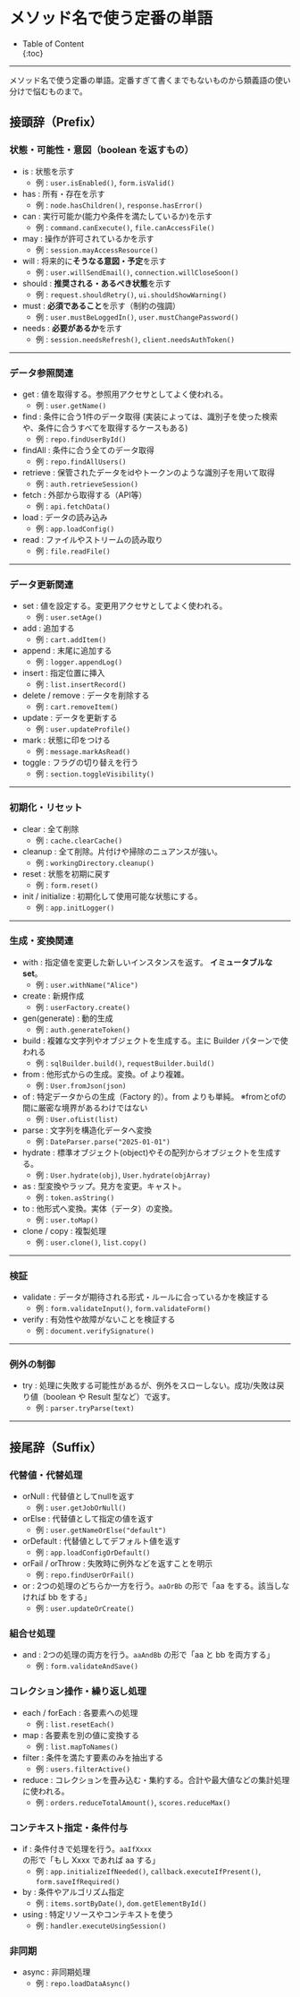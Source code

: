 # メソッド名で使う定番の単語

* Table of Content  
  {\:toc}

---

メソッド名で使う定番の単語。定番すぎて書くまでもないものから類義語の使い分けで悩むものまで。

## 接頭辞（Prefix）

### 状態・可能性・意図（boolean を返すもの）

* is : 状態を示す  
  * 例 : `user.isEnabled()`, `form.isValid()`
* has : 所有・存在を示す  
  * 例 : `node.hasChildren()`, `response.hasError()`
* can : 実行可能か(能力や条件を満たしているか)を示す  
  * 例 : `command.canExecute()`, `file.canAccessFile()`
* may : 操作が許可されているかを示す  
  * 例 : `session.mayAccessResource()`
* will : 将来的に**そうなる意図・予定**を示す  
  * 例 : `user.willSendEmail()`, `connection.willCloseSoon()`
* should : **推奨される・あるべき状態**を示す  
  * 例 : `request.shouldRetry()`, `ui.shouldShowWarning()`
* must : **必須であること**を示す（制約の強調）  
  * 例 : `user.mustBeLoggedIn()`, `user.mustChangePassword()`
* needs : **必要があるか**を示す  
  * 例 : `session.needsRefresh()`, `client.needsAuthToken()`

---

### データ参照関連

* get : 値を取得する。参照用アクセサとしてよく使われる。  
  * 例 : `user.getName()`
* find : 条件に合う1件のデータ取得 (実装によっては、識別子を使った検索や、条件に合うすべてを取得するケースもある)
  * 例 : `repo.findUserById()`
* findAll : 条件に合う全てのデータ取得  
  * 例 : `repo.findAllUsers()`
* retrieve : 保管されたデータをidやトークンのような識別子を用いて取得
  * 例 : `auth.retrieveSession()`
* fetch : 外部から取得する（API等）  
  * 例 : `api.fetchData()`
* load : データの読み込み  
  * 例 : `app.loadConfig()`
* read : ファイルやストリームの読み取り  
  * 例 : `file.readFile()`

---

### データ更新関連

* set : 値を設定する。変更用アクセサとしてよく使われる。  
  * 例 : `user.setAge()`
* add : 追加する  
  * 例 : `cart.addItem()`
* append : 末尾に追加する  
  * 例 : `logger.appendLog()`
* insert : 指定位置に挿入  
  * 例 : `list.insertRecord()`
* delete / remove : データを削除する  
  * 例 : `cart.removeItem()`
* update : データを更新する  
  * 例 : `user.updateProfile()`
* mark : 状態に印をつける  
  * 例 : `message.markAsRead()`
* toggle : フラグの切り替えを行う  
  * 例 : `section.toggleVisibility()`

---

### 初期化・リセット

* clear : 全て削除  
  * 例 : `cache.clearCache()`
* cleanup : 全て削除。片付けや掃除のニュアンスが強い。
  * 例 : `workingDirectory.cleanup()`
* reset : 状態を初期に戻す  
  * 例 : `form.reset()`
* init / initialize : 初期化して使用可能な状態にする。
  * 例 : `app.initLogger()`

---

### 生成・変換関連

* with : 指定値を変更した新しいインスタンスを返す。 **イミュータブルな set**。  
  * 例 : `user.withName("Alice")`
* create : 新規作成  
  * 例 : `userFactory.create()`
* gen(generate) : 動的生成  
  * 例 : `auth.generateToken()`
* build : 複雑な文字列やオブジェクトを生成する。主に Builder パターンで使われる
  * 例 : `sqlBuilder.build()`, `requestBuilder.build()`
* from : 他形式からの生成。変換。of より複雑。  
  * 例 : `User.fromJson(json)`
* of : 特定データからの生成（Factory 的）。from よりも単純。  ※fromとofの間に厳密な境界があるわけではない
  * 例 : `User.ofList(list)`
* parse : 文字列を構造化データへ変換  
  * 例 : `DateParser.parse("2025-01-01")`
* hydrate : 標準オブジェクト(object)やその配列からオブジェクトを生成する。  
  * 例 : `User.hydrate(obj)`, `User.hydrate(objArray)`
* as : 型変換やラップ。見方を変更。キャスト。  
  * 例 : `token.asString()`
* to : 他形式へ変換。実体（データ）の変換。  
  * 例 : `user.toMap()`
* clone / copy : 複製処理  
  * 例 : `user.clone()`, `list.copy()`

---

### 検証

* validate : データが期待される形式・ルールに合っているかを検証する  
  * 例 : `form.validateInput()`, `form.validateForm()`
* verify : 有効性や故障がないことを検証する  
  * 例 : `document.verifySignature()`

---

### 例外の制御

* try : 処理に失敗する可能性があるが、例外をスローしない。成功/失敗は戻り値（boolean や Result 型など）で返す。  
  * 例 : `parser.tryParse(text)`

---

## 接尾辞（Suffix）

### 代替値・代替処理

* orNull : 代替値としてnullを返す 
  * 例 : `user.getJobOrNull()`
* orElse : 代替値として指定の値を返す  
  * 例 : `user.getNameOrElse("default")`
* orDefault : 代替値としてデフォルト値を返す  
  * 例 : `app.loadConfigOrDefault()`
* orFail / orThrow : 失敗時に例外などを返すことを明示  
  * 例 : `repo.findUserOrFail()`
* or : 2つの処理のどちらか一方を行う。`aaOrBb` の形で「aa をする。該当しなければ bb をする」
  * 例 : `user.updateOrCreate()`

### 組合せ処理

* and : 2つの処理の両方を行う。`aaAndBb` の形で「aa と bb を両方する」
  * 例 : `form.validateAndSave()`

### コレクション操作・繰り返し処理

* each / forEach : 各要素への処理  
  * 例 : `list.resetEach()`
* map : 各要素を別の値に変換する  
  * 例 : `list.mapToNames()`
* filter : 条件を満たす要素のみを抽出する  
  * 例 : `users.filterActive()`
* reduce : コレクションを畳み込む・集約する。合計や最大値などの集計処理に使われる。
  * 例 : `orders.reduceTotalAmount()`, `scores.reduceMax()`

### コンテキスト指定・条件付与

* if : 条件付きで処理を行う。`aaIfXxxx` の形で「もし Xxxx であれば aa する」
  * 例 : `app.initializeIfNeeded()`, `callback.executeIfPresent()`, `form.saveIfRequired()`
* by : 条件やアルゴリズム指定  
  * 例 : `items.sortByDate()`, `dom.getElementById()`
* using : 特定リソースやコンテキストを使う  
  * 例 : `handler.executeUsingSession()`

### 非同期

* async : 非同期処理  
  * 例 : `repo.loadDataAsync()`


